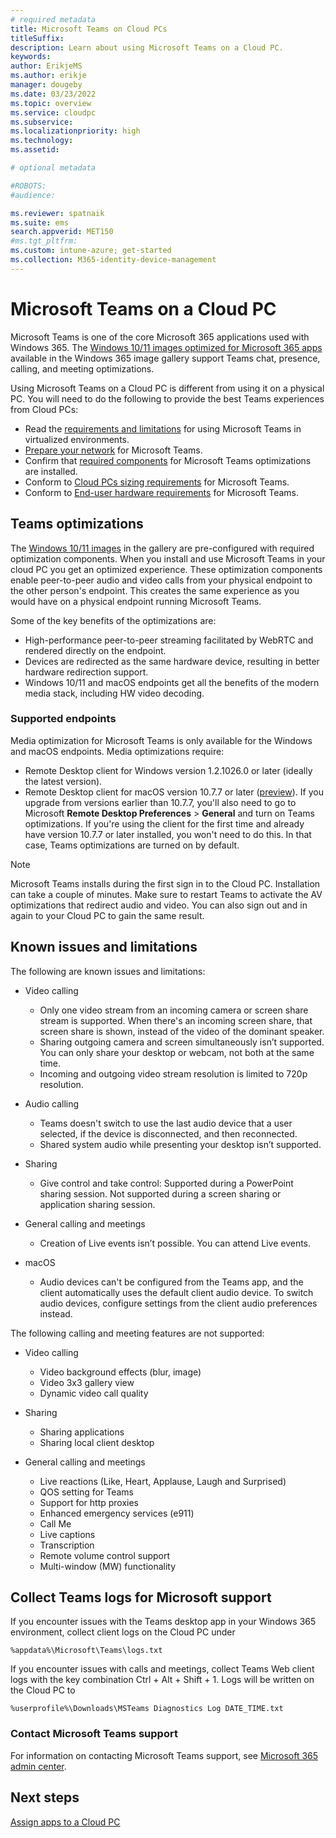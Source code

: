 ```yaml
---
# required metadata
title: Microsoft Teams on Cloud PCs
titleSuffix:
description: Learn about using Microsoft Teams on a Cloud PC.
keywords:
author: ErikjeMS  
ms.author: erikje
manager: dougeby
ms.date: 03/23/2022
ms.topic: overview
ms.service: cloudpc
ms.subservice:
ms.localizationpriority: high
ms.technology:
ms.assetid: 

# optional metadata

#ROBOTS:
#audience:

ms.reviewer: spatnaik
ms.suite: ems
search.appverid: MET150
#ms.tgt_pltfrm:
ms.custom: intune-azure; get-started
ms.collection: M365-identity-device-management
---
```


# Microsoft Teams on a Cloud PC

Microsoft Teams is one of the core Microsoft 365 applications used with Windows 365. The [Windows 10/11 images optimized for Microsoft 365 apps](device-images.md#gallery-images) available in the Windows 365 image gallery support Teams chat, presence, calling, and meeting optimizations.

Using Microsoft Teams on a Cloud PC is different from using it on a physical PC. You will need to do the following to provide the best Teams experiences from Cloud PCs:

- Read the [requirements and limitations](/microsoftteams/teams-for-vdi) for using Microsoft Teams in virtualized environments.
- [Prepare your network](/microsoftteams/prepare-network/) for Microsoft Teams.
- Confirm that [required components](/azure/virtual-desktop/teams-on-avd) for Microsoft Teams optimizations are installed.
- Conform to [Cloud PCs sizing requirements](cloud-pc-size-recommendations.md) for Microsoft Teams.
- Conform to [End-user hardware requirements](..\end-user-hardware-requirements.md) for Microsoft Teams.

## Teams optimizations

The [Windows 10/11 images](device-images.md#gallery-images) in the gallery are pre-configured with required optimization components. When you install and use Microsoft Teams in your cloud PC you get an optimized experience. These optimization components enable peer-to-peer audio and video calls from your physical endpoint to the other person's endpoint. This creates the same experience as you would have on a physical endpoint running Microsoft Teams.

Some of the key benefits of the optimizations are:

- High-performance peer-to-peer streaming facilitated by WebRTC and rendered directly on the endpoint.
- Devices are redirected as the same hardware device, resulting in better hardware redirection support.
- Windows 10/11 and macOS endpoints get all the benefits of the modern media stack, including HW video decoding.

### Supported endpoints

Media optimization for Microsoft Teams is only available for the Windows and macOS endpoints. Media optimizations require:

- Remote Desktop client for Windows version 1.2.1026.0 or later (ideally the latest version).
- Remote Desktop client for macOS version 10.7.7 or later ([preview](..\public-preview.md)). If you upgrade from versions earlier than 10.7.7, you'll also need to go to Microsoft **Remote Desktop Preferences** > **General** and turn on Teams optimizations. If you're using the client for the first time and already have version 10.7.7 or later installed, you won't need to do this. In that case, Teams optimizations are turned on by default.

> [!NOTE]
> Microsoft Teams installs during the first sign in to the Cloud PC. Installation can take a couple of minutes. Make sure to restart Teams to activate the AV optimizations that redirect audio and video. You can also sign out and in again to your Cloud PC to gain the same result.

## Known issues and limitations

The following are known issues and limitations:

- Video calling
  - Only one video stream from an incoming camera or screen share stream is supported. When there's an incoming screen share, that screen share is shown, instead of the video of the dominant speaker.
  - Sharing outgoing camera and screen simultaneously isn’t supported. You can only share your desktop or webcam, not both at the same time.
  - Incoming and outgoing video stream resolution is limited to 720p resolution.

- Audio calling
  - Teams doesn't switch to use the last audio device that a user selected, if the device is disconnected, and then reconnected.
  - Shared system audio while presenting your desktop isn’t supported.

- Sharing
  - Give control and take control: Supported during a PowerPoint sharing session. Not supported during a screen sharing or application sharing session.

- General calling and meetings
  - Creation of Live events isn’t possible. You can attend Live events.

- macOS
  - Audio devices can't be configured from the Teams app, and the client automatically uses the default client audio device. To switch audio devices, configure settings from the client audio preferences instead.

The following calling and meeting features are not supported:

- Video calling
  - Video background effects (blur, image)
  - Video 3x3 gallery view
  - Dynamic video call quality

- Sharing
  - Sharing applications
  - Sharing local client desktop

- General calling and meetings
  - Live reactions (Like, Heart, Applause, Laugh and Surprised)
  - QOS setting for Teams
  - Support for http proxies
  - Enhanced emergency services (e911)
  - Call Me
  - Live captions
  - Transcription
  - Remote volume control support
  - Multi-window (MW) functionality

## Collect Teams logs for Microsoft support

If you encounter issues with the Teams desktop app in your Windows 365 environment, collect client logs on the Cloud PC under

```
%appdata%\Microsoft\Teams\logs.txt
```

If you encounter issues with calls and meetings, collect Teams Web client logs with the key combination Ctrl + Alt + Shift + 1. Logs will be written on the Cloud PC to

```
%userprofile%\Downloads\MSTeams Diagnostics Log DATE_TIME.txt
```

### Contact Microsoft Teams support

For information on contacting Microsoft Teams support, see [Microsoft 365 admin center](/microsoft-365/admin/contact-support-for-business-products).

<!-- ########################## -->
## Next steps

[Assign apps to a Cloud PC](assign-apps.md)

